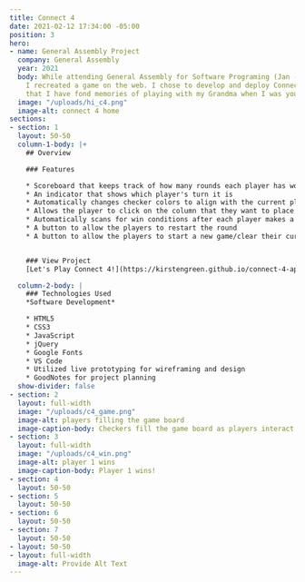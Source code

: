 ```yaml
---
title: Connect 4
date: 2021-02-12 17:34:00 -05:00
position: 3
hero:
- name: General Assembly Project
  company: General Assembly
  year: 2021
  body: While attending General Assembly for Software Programing (Jan - Apr 2021),
    I recreated a game on the web. I chose to develop and deploy Connect 4, a game
    that I have fond memories of playing with my Grandma when I was young.
  image: "/uploads/hi_c4.png"
  image-alt: connect 4 home
sections:
- section: 1
  layout: 50-50
  column-1-body: |+
    ## Overview

    ### Features

    * Scoreboard that keeps track of how many rounds each player has won
    * An indicator that shows which player's turn it is
    * Automatically changes checker colors to align with the current player's turn
    * Allows the player to click on the column that they want to place their checker in
    * Automatically scans for win conditions after each player makes a move
    * A button to allow the players to restart the round
    * A button to allow the players to start a new game/clear their current game


    ### View Project
    [Let's Play Connect 4!](https://kirstengreen.github.io/connect-4-app/index.html) - [GitHub](https://github.com/kirstengreen/kirstengreen.github.io/tree/main/connect-4-app)

  column-2-body: |
    ### Technologies Used
    *Software Development*

    * HTML5
    * CSS3
    * JavaScript
    * jQuery
    * Google Fonts
    * VS Code
    * Utilized live prototyping for wireframing and design
    * GoodNotes for project planning
  show-divider: false
- section: 2
  layout: full-width
  image: "/uploads/c4_game.png"
  image-alt: players filling the game board
  image-caption-body: Checkers fill the game board as players interact with the page.
- section: 3
  layout: full-width
  image: "/uploads/c4_win.png"
  image-alt: player 1 wins
  image-caption-body: Player 1 wins!
- section: 4
  layout: 50-50
- section: 5
  layout: 50-50
- section: 6
  layout: 50-50
- section: 7
  layout: 50-50
- layout: 50-50
- layout: full-width
  image-alt: Provide Alt Text
---
```


